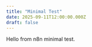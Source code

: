 ```yaml
---
title: "Minimal Test"
date: 2025-09-11T12:00:00.000Z
draft: false
---
```


Hello from n8n minimal test.
